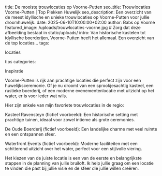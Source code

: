 title: De mooiste trouwlocaties op Voorne-Putten
seo_title: Trouwlocaties Voorne-Putten | Top Plekken Huwelijk
seo_description: Een overzicht van de meest idyllische en unieke trouwlocaties op Voorne-Putten voor jullie droomhuwelijk.
date: 2025-06-10T10:00:00+02:00
author: Babs op Voorne
featured_image: /uploads/trouwlocaties-voorne.jpg # Zorg dat deze afbeelding bestaat in static/uploads/
intro: Van historische kastelen tot idyllische boerderijen, Voorne-Putten heeft het allemaal. Een overzicht van de top locaties...
tags:

locaties

tips
categories:

Inspiratie

Voorne-Putten is rijk aan prachtige locaties die perfect zijn voor een huwelijksceremonie. Of je nu droomt van een sprookjesachtig kasteel, een rustieke boerderij, of een moderne evenementenlocatie met uitzicht op het water, er is voor ieder wat wils.

Hier zijn enkele van mijn favoriete trouwlocaties in de regio:

Kasteel Ravensteyn (fictief voorbeeld): Een historische setting met prachtige tuinen, ideaal voor zowel intieme als grote ceremonies.

De Oude Boerderij (fictief voorbeeld): Een landelijke charme met veel ruimte en een ontspannen sfeer.

Waterfront Events (fictief voorbeeld): Moderne faciliteiten met een schitterend uitzicht over het water, perfect voor een stijlvolle viering.

Het kiezen van de juiste locatie is een van de eerste en belangrijkste stappen in de planning van jullie bruiloft. Ik help jullie graag om een locatie te vinden die past bij jullie visie en de sfeer die jullie willen creëren.